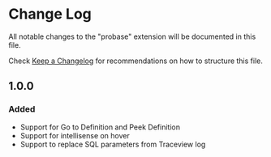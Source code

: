 # Change Log
All notable changes to the "probase" extension will be documented in this file.

Check [Keep a Changelog](http://keepachangelog.com/) for recommendations on how to structure this file.

## 1.0.0
### Added
- Support for Go to Definition and Peek Definition
- Support for intellisense on hover
- Support to replace SQL parameters from Traceview log